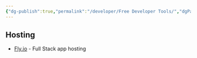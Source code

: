 ```yaml
---
{"dg-publish":true,"permalink":"/developer/Free Developer Tools/","dgPassFrontmatter":true}
---
```



## Hosting
- [Fly.io](https://fly.io/) - Full Stack app hosting